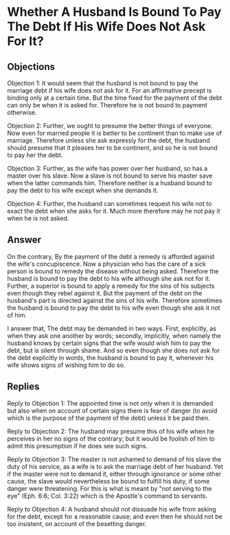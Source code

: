 # Whether A Husband Is Bound To Pay The Debt If His Wife Does Not Ask For It?

## Objections

Objection 1: It would seem that the husband is not bound to pay the marriage debt if his wife does not ask for it. For an affirmative precept is binding only at a certain time. But the time fixed for the payment of the debt can only be when it is asked for. Therefore he is not bound to payment otherwise.

Objection 2: Further, we ought to presume the better things of everyone. Now even for married people it is better to be continent than to make use of marriage. Therefore unless she ask expressly for the debt, the husband should presume that it pleases her to be continent, and so he is not bound to pay her the debt.

Objection 3: Further, as the wife has power over her husband, so has a master over his slave. Now a slave is not bound to serve his master save when the latter commands him. Therefore neither is a husband bound to pay the debt to his wife except when she demands it.

Objection 4: Further, the husband can sometimes request his wife not to exact the debt when she asks for it. Much more therefore may he not pay it when he is not asked.

## Answer

On the contrary, By the payment of the debt a remedy is afforded against the wife's concupiscence. Now a physician who has the care of a sick person is bound to remedy the disease without being asked. Therefore the husband is bound to pay the debt to his wife although she ask not for it. Further, a superior is bound to apply a remedy for the sins of his subjects even though they rebel against it. But the payment of the debt on the husband's part is directed against the sins of his wife. Therefore sometimes the husband is bound to pay the debt to his wife even though she ask it not of him.

I answer that, The debt may be demanded in two ways. First, explicitly, as when they ask one another by words; secondly, implicitly, when namely the husband knows by certain signs that the wife would wish him to pay the debt, but is silent through shame. And so even though she does not ask for the debt explicitly in words, the husband is bound to pay it, whenever his wife shows signs of wishing him to do so.

## Replies

Reply to Objection 1: The appointed time is not only when it is demanded but also when on account of certain signs there is fear of danger (to avoid which is the purpose of the payment of the debt) unless it be paid then.

Reply to Objection 2: The husband may presume this of his wife when he perceives in her no signs of the contrary; but it would be foolish of him to admit this presumption if he does see such signs.

Reply to Objection 3: The master is not ashamed to demand of his slave the duty of his service, as a wife is to ask the marriage debt of her husband. Yet if the master were not to demand it, either through ignorance or some other cause, the slave would nevertheless be bound to fulfill his duty, if some danger were threatening. For this is what is meant by "not serving to the eye" (Eph. 6:6; Col. 3:22) which is the Apostle's command to servants.

Reply to Objection 4: A husband should not dissuade his wife from asking for the debt, except for a reasonable cause; and even then he should not be too insistent, on account of the besetting danger.